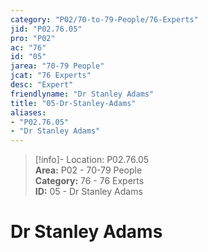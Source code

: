 ```yaml
---  
category: "P02/70-to-79-People/76-Experts"  
jid: "P02.76.05"  
pro: "P02"  
ac: "76"  
id: "05"  
jarea: "70-79 People"  
jcat: "76 Experts"  
desc: "Expert"  
friendlyname: "Dr Stanley Adams"  
title: "05-Dr-Stanley-Adams"  
aliases:   
- "P02.76.05"  
- "Dr Stanley Adams"  
---  
```

>[!info]- Location: P02.76.05  
>**Area:** P02 - 70-79 People  
>**Category:** 76 - 76 Experts  
>**ID:** 05 - Dr Stanley Adams  
  
# Dr Stanley Adams  
  
  
